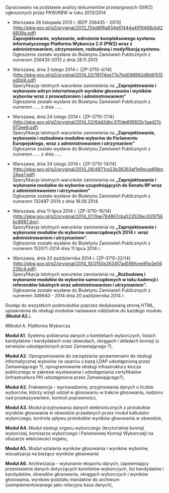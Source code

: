 Opracowano na podstawie analizy dokumentów przetargowych (SIWZ) ogłoszonych przez PKW/KBW w roku 2013/2014

 - Warszawa 28 listopada 2013 r. [BZP 256435 - 2013] (http://pkw.gov.pl/g2/oryginal/2013_11/ed6f8a634e61444a45f9468cb426609a.pdf)  
**Zaprojektowanie, wykonanie, wdrożenie kompleksowego systemu informatycznego Platforma Wyborcza 2.0 (PW2) wraz z administrowaniem, utrzymaniem, rozbudową i modyfikacją systemu.**  
Ogłoszenie zostało wysłane do Biuletynu Zamówień Publicznych z numerem 256435-2013 z dnia 28.11.2013

 - Warszawa, dnia 3 lutego 2014 r. [ZP-3710-4/14] (http://pkw.gov.pl/g2/oryginal/2014_02/18174ee77e7bd098992d6b91515ed0d4.pdf)  
Specyfikacja istotnych warunków zamówienia na **„Zaprojektowanie i wykonanie witryn internetowych wyników głosowania i wyników wyborów wraz z prowadzeniem i administrowaniem”**  
Ogłoszenie zostało wysłane do Biuletynu Zamówień Publicznych z numerem ..... z dnia ......  

 - Warszawa, dnia 24 lutego 2014 r. [ZP-3710-7/14] (http://pkw.gov.pl/g2/oryginal/2014_02/6dd2dbc370de816925c1aad27c972ee9.pdf)  
Specyfikacja istotnych warunków zamówienia na **„Zaprojektowanie, wykonanie i rozbudowa modułów wyborów do Parlamentu Europejskiego, wraz z administrowaniem i utrzymaniem”**  
Ogłoszenie zostało wysłane do Biuletynu Zamówień Publicznych z numerem ..... z dnia .....  

 - Warszawa, dnia 24 lutego 2014 r. [ZP-3710-14/14] (http://pkw.gov.pl/g2/oryginal/2014_06/4871ce23e36263af1e9ecad68ec24ea7.pdf)  
Specyfikacja istotnych warunków zamówienia na **„Zaprojektowanie i wykonanie modułów do wyborów uzupełniających do Senatu RP wraz z administrowaniem i utrzymaniem”**  
Ogłoszenie zostało wysłane do Biuletynu Zamówień Publicznych z numerem 132497-2014 z dnia 18.06.2014 
 
 - Warszawa, dnia 11 lipca 2014 r. [ZP-3710-16/14] (http://pkw.gov.pl/g2/oryginal/2014_07/9ae764867cba523526ec929756bc8987.doc).  
Specyfikacja istotnych warunków zamówienia na **„Zaprojektowanie  i wykonanie modułów do wyborów samorządowych 2014 r. 
wraz administrowaniem i utrzymaniem”.**  
Ogłoszenie zostało wysłane do Biuletynu Zamówień Publicznych z numerem 152071-2014 dnia 11 lipca 2014 r.

 - Warszawa, dnia 20 października 2014 r. [ZP-3710-22/14] (http://pkw.gov.pl/g2/oryginal/2014_10/2f50e2634f7ad5f89cee95e2e56236c4.pdf).  
Specyfikacja istotnych warunków zamówienia na **„Rozbudowę i wykonanie modułów do wyborów samorządowych w toku kadencji
i referendów lokalnych wraz administrowaniem i utrzymaniem”.**
Ogłoszenie zostało wysłane do Biuletynu Zamówień Publicznych z numerem 349940 - 2014 dnia 20 października 2014 r.

Dostęp do wszystkich podmodułów poprzez dedykowaną stronę HTML, uprawnienia do obsługi modułów nadawane oddzielnie do każdego modułu (**Moduł A2.**).

#Moduł A. Platforma Wyborcza

**Moduł A1.** Systemu pobierania danych o komitetach wyborczych, listach kandydatów i kandydatach oraz obwodach, okręgach i składach komisji (z serwisów udostępnionych przez Zamawiającego ?),

**Moduł A2.** Oprogramowanie do zarządzania uprawnieniami do obsługi informatycznej wyborów (w oparciu o bazę LDAP udostępnioną przez Zamawiającego ?), oprogramowanie obsługi infrastruktury klucza publicznego w zakresie wystawiania i udostępniania certyfikatów (infrastruktura PKI udostępniona przez Zamawiającego?),

**Moduł A2.** Frekwencja - wprowadzenia, przyjmowania danych o liczbie wyborców, którzy wzięli udział w głosowaniu w trakcie głosowania, nadzoru nad przekazywaniem, kontroli poprawności,

**Moduł A3.** Moduł przyjmowania danych elektronicznych z protokołów wyników głosowania w obwodzie przesłanych przez moduł kalkulator wyborczego, kontrola spływu protokołów wyników głosowania w obwodzie,

**Moduł A4.** Moduł obsługi organu wyborczego (terytorialnej komisji wyborczej, komisarza wyborczego i Państwowej Komisji Wyborczej) na obszarze właściwości organu,

**Moduł A5.** Moduł ustalania wyników głosowania i wyników wyborów, wizualizacja na bieżąco wyników głosowania 

**Moduł A6.** Archiwizacja - wykonanie eksportu danych, zapewniający przeniesienie danych dotyczących komitetów wyborczych, list kandydatów i kandydatów, obwodów głosowania, okręgach wyborczych i wyników głosowania, wyników podziału mandatów do archiwum (zaimplementowanego jako relacyjna baza danych),
